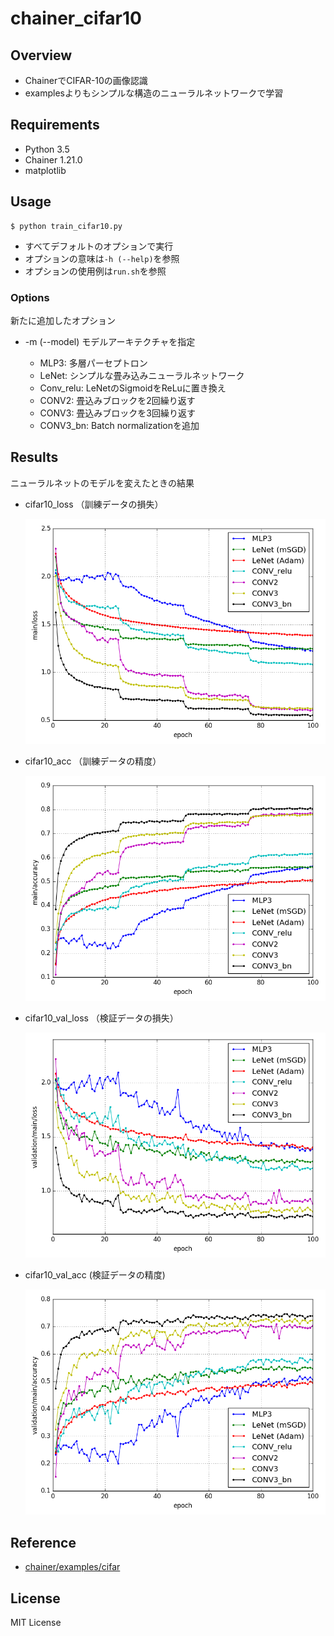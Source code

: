 # chainer_cifar10

## Overview

- ChainerでCIFAR-10の画像認識
- examplesよりもシンプルな構造のニューラルネットワークで学習

## Requirements

- Python 3.5
- Chainer 1.21.0
- matplotlib

## Usage

```
$ python train_cifar10.py
```

- すべてデフォルトのオプションで実行
- オプションの意味は`-h (--help)`を参照
- オプションの使用例は`run.sh`を参照

### Options

新たに追加したオプション

- -m (--model) モデルアーキテクチャを指定

    - MLP3: 多層パーセプトロン
    - LeNet: シンプルな畳み込みニューラルネットワーク
    - Conv_relu: LeNetのSigmoidをReLuに置き換え
    - CONV2: 畳込みブロックを2回繰り返す
    - CONV3: 畳込みブロックを3回繰り返す
    - CONV3_bn: Batch normalizationを追加

## Results

ニューラルネットのモデルを変えたときの結果

- cifar10_loss （訓練データの損失）

    ![cifar10_loss](plot/cifar10_loss.png)

- cifar10_acc （訓練データの精度）

    ![cifar10_acc](plot/cifar10_acc.png)

- cifar10_val_loss （検証データの損失）

    ![cifar10_val_loss](plot/cifar10_val_loss.png)

- cifar10_val_acc (検証データの精度)

    ![cifar10_val_acc](plot/cifar10_val_acc.png)

## Reference

- [chainer/examples/cifar](https://github.com/pfnet/chainer/tree/master/examples/cifar)

## License

MIT License

